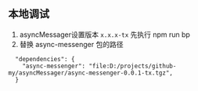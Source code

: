 ## 本地调试
1. asyncMessager设置版本 `x.x.x-tx` 先执行 npm run bp
2. 替换 async-messenger 包的路径
```
  "dependencies": {
    "async-messenger": "file:D:/projects/github-my/asyncMessager/async-messenger-0.0.1-tx.tgz",
  }
```